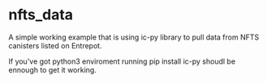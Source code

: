 # nfts_data

A simple working example that is using ic-py library to pull data from NFTS canisters listed on Entrepot.

If you've got python3 enviroment running pip install ic-py shoudl be ennough to get it working.
